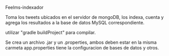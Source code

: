 Feelms-indexador

Toma los tweets ubicados en el servidor de mongoDB, los indexa, cuenta y agrega los resultados a la base de datos MySQL correspondiente.

utilizar "gradle buildProject" para compilar.

Se crea un archivo .jar y un .properties, ambos deben estar en la misma carmeta
app.properties tiene la configuracion de bases de datos y otros.
